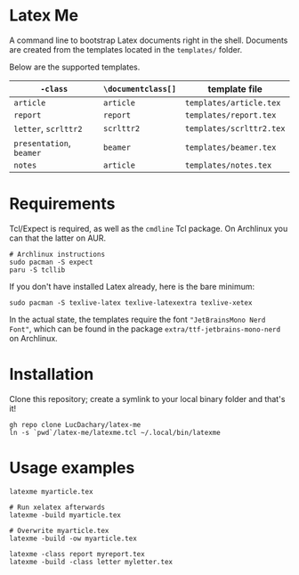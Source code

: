 Latex Me
===
A command line to bootstrap Latex documents right in the shell. Documents are created from the
templates located in the `templates/` folder.

Below are the supported templates.

| `-class` | `\documentclass[]` | template file |
| --- | --- | --- |
| `article` | `article` | `templates/article.tex` |
| `report` | `report` | `templates/report.tex` |
| `letter`, `scrlttr2`  | `scrlttr2` | `templates/scrlttr2.tex` |
| `presentation`, `beamer` | `beamer` | `templates/beamer.tex` |
| `notes` | `article` | `templates/notes.tex` |

# Requirements
Tcl/Expect is required, as well as the `cmdline` Tcl package. On Archlinux you can that the latter
on AUR.
```shell
# Archlinux instructions
sudo pacman -S expect
paru -S tcllib
```

If you don't have installed Latex already, here is the bare minimum:
```shell
sudo pacman -S texlive-latex texlive-latexextra texlive-xetex
```

In the actual state, the templates require the font `"JetBrainsMono Nerd Font"`, which can be
found in the package `extra/ttf-jetbrains-mono-nerd` on Archlinux.

# Installation
Clone this repository; create a symlink to your local binary folder and that's it!
```shell
gh repo clone LucDachary/latex-me
ln -s `pwd`/latex-me/latexme.tcl ~/.local/bin/latexme
```

# Usage examples
```shell
latexme myarticle.tex

# Run xelatex afterwards
latexme -build myarticle.tex

# Overwrite myarticle.tex
latexme -build -ow myarticle.tex

latexme -class report myreport.tex
latexme -build -class letter myletter.tex
```
